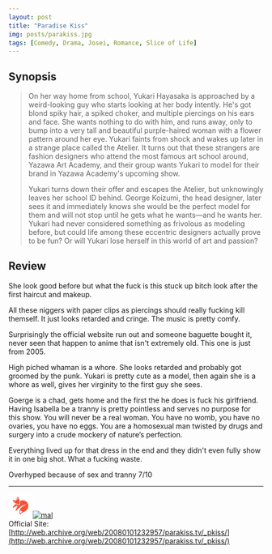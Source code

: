 ```yaml
---
layout: post
title: "Paradise Kiss"
img: posts/parakiss.jpg 
tags: [Comedy, Drama, Josei, Romance, Slice of Life]
---
```


## Synopsis
>On her way home from school, Yukari Hayasaka is approached by a weird-looking guy who starts looking at her body intently. He's got blond spiky hair, a spiked choker, and multiple piercings on his ears and face. She wants nothing to do with him, and runs away, only to bump into a very tall and beautiful purple-haired woman with a flower pattern around her eye. Yukari faints from shock and wakes up later in a strange place called the Atelier. It turns out that these strangers are fashion designers who attend the most famous art school around, Yazawa Art Academy, and their group wants Yukari to model for their brand in Yazawa Academy's upcoming show.
>
>Yukari turns down their offer and escapes the Atelier, but unknowingly leaves her school ID behind. George Koizumi, the head designer, later sees it and immediately knows she would be the perfect model for them and will not stop until he gets what he wants—and he wants her. Yukari had never considered something as frivolous as modeling before, but could life among these eccentric designers actually prove to be fun? Or will Yukari lose herself in this world of art and passion?

## Review
She look good before but what the fuck is this stuck up bitch look after the first haircut and makeup.

All these niggers with paper clips as piercings should really fucking kill themself. It just looks retarded and cringe. The music is pretty comfy.

Surprisingly the official website run out and someone baguette bought it, never seen that happen to anime that isn't extremely old. This one is just from 2005.

High piched whaman is a whore. She looks retarded and probably got groomed by the punk. Yukari is pretty cute as a model, then again she is a whore as well, gives her virginity to the first guy she sees.

Goerge is a chad, gets home and the first the he does is fuck his girlfriend. Having Isabella be a tranny is pretty pointless and serves no purpose for this show. You will never be a real woman. You have no womb, you have no ovaries, you have no eggs. You are a homosexual man twisted by drugs and surgery into a crude mockery of nature’s perfection.

Everything lived up for that dress in the end and they didn't even fully show it in one big shot. What a fucking waste.
   
Overhyped because of sex and tranny 7/10

---

[![kitsu](..\assets\img\kitsu.png)](https://kitsu.io/anime/paradise-kiss)[![mal](..\assets\img\mal.ico)](https://myanimelist.net/anime/322/Paradise_Kiss)  
Official Site: [http://web.archive.org/web/20080101232957/parakiss.tv/_pkiss/](http://web.archive.org/web/20080101232957/parakiss.tv/_pkiss/)